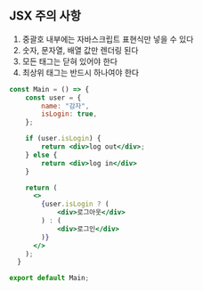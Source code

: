 ## JSX 주의 사항  

1. 중괄호 내부에는 자바스크립트 표현식만 넣을 수 있다
2. 숫자, 문자열, 배열 값만 렌더링 된다
3. 모든 태그는 닫혀 있어야 한다
4. 최상위 태그는 반드시 하나여야 한다  

```jsx
const Main = () => {
    const user = {
        name: "감자",
        isLogin: true,
    };

    if (user.isLogin) {
        return <div>log out</div>;
    } else {
        return <div>log in</div>
    }

    return (
      <>
        {user.isLogin ? (
            <div>로그아웃</div>
        ) : (
            <div>로그인</div>
        )}
      </>
    );
  }

export default Main;
```

